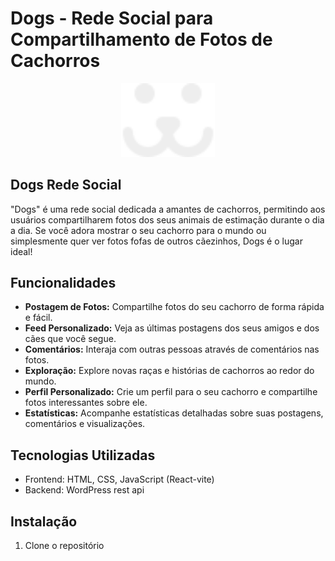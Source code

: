 # Dogs - Rede Social para Compartilhamento de Fotos de Cachorros

<p align=center>
    <a>
        <img src="./src/Assets/dog-white.svg" alt="Logo Dogs" style="width: 150px;"/>
    </a>
</p>

## Dogs Rede Social

"Dogs" é uma rede social dedicada a amantes de cachorros, permitindo aos usuários compartilharem fotos dos seus animais de estimação durante o dia a dia. Se você adora mostrar o seu cachorro para o mundo ou simplesmente quer ver fotos fofas de outros cãezinhos, Dogs é o lugar ideal!

## Funcionalidades

- **Postagem de Fotos:** Compartilhe fotos do seu cachorro de forma rápida e fácil.
- **Feed Personalizado:** Veja as últimas postagens dos seus amigos e dos cães que você segue.
- **Comentários:** Interaja com outras pessoas através de comentários nas fotos.
- **Exploração:** Explore novas raças e histórias de cachorros ao redor do mundo.
- **Perfil Personalizado:** Crie um perfil para o seu cachorro e compartilhe fotos interessantes sobre ele.
- **Estatísticas:** Acompanhe estatísticas detalhadas sobre suas postagens, comentários e visualizações.

## Tecnologias Utilizadas

- Frontend: HTML, CSS, JavaScript (React-vite)
- Backend: WordPress rest api

## Instalação

1. Clone o repositório
